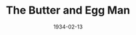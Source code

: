 ---
title: The Butter and Egg Man
date: 1934-02-13
opening_date: 1934-02-13
closing_date:
layout: productions
playbill:
Theatre: Theatre Jacksonville
cast:
- A.J. Patterson: Allen Moreland
- Fannie Lehman: Charlotte Bowden Perry
- Kittie Humphreys: Charlotte Davis
- Peggy Marlowe: Cynthia Segraves
- Mary Martin: Dore' Beauchamp-Nobbs
- Bonnie Sampson: Eugene LeaMond
- Jack McClure: Joseph Byrnes
- Oscar Fritchie: Lawrence Case
- Cecil Bonham: Leon Bailey
- Jane Weston: Olive Rosenquist Barnard
- Peter Jones: Stokes Perry
- Joe Lehman: Nathan Shevitz
- A Waiter: Cleveland McKnight
crew:
- Director: Winston Fowler
- Stage Manager: A.G. Bunch
- Stage Carpenter: Clark Overton
- Stage Electrician: Cliffard Lowe
- Props: Mrs. Holden Blackwell
- Grip:
  - Billy Chapman
  - Mirvin Ramsdell
understudies:
orchestra:
---